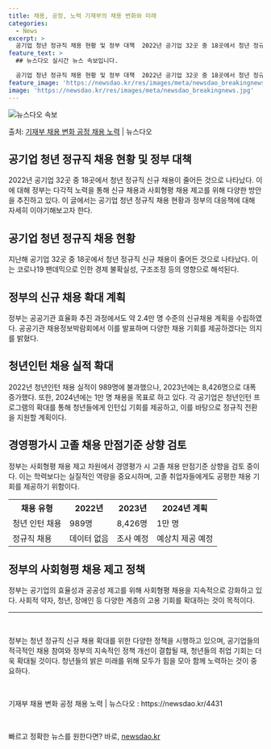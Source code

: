 ```yaml
---
title: 채용, 공정, 노력 기재부의 채용 변화와 미래
categories:
  - News
excerpt: >
  공기업 청년 정규직 채용 현황 및 정부 대책  2022년 공기업 32곳 중 18곳에서 청년 정규직 신규 채용…
feature_text: >
  ## 뉴스다오 실시간 뉴스 속보입니다.

  공기업 청년 정규직 채용 현황 및 정부 대책  2022년 공기업 32곳 중 18곳에서 청년 정규직 신규 채용…
feature_image: 'https://newsdao.kr/res/images/meta/newsdao_breakingnews.jpg'
image: 'https://newsdao.kr/res/images/meta/newsdao_breakingnews.jpg'
---
```


![뉴스다오 속보](https://newsdao.kr/res/images/meta/newsdao_breakingnews.jpg)

<p>출처: <a href="https://newsdao.kr/4431" rel="dofollow">기재부 채용 변화 공정 채용 노력</a> | 뉴스다오</p>

<h2 data-ke-size="size26">공기업 청년 정규직 채용 현황 및 정부 대책</h2>
<p data-ke-size="size16">2022년 공기업 32곳 중 18곳에서 청년 정규직 신규 채용이 줄어든 것으로 나타났다. 이에 대해 정부는 다각적 노력을 통해 신규 채용과 사회형평 채용 제고를 위해 다양한 방안을 추진하고 있다. 이 글에서는 공기업 청년 정규직 채용 현황과 정부의 대응책에 대해 자세히 이야기해보고자 한다.</p>

<h2 data-ke-size="size24">공기업 청년 정규직 채용 현황</h2>
<p data-ke-size="size16">지난해 공기업 32곳 중 18곳에서 청년 정규직 신규 채용이 줄어든 것으로 나타났다. 이는 코로나19 팬데믹으로 인한 경제 불확실성, 구조조정 등의 영향으로 해석된다.</p>

<h2 data-ke-size="size24">정부의 신규 채용 확대 계획</h2>
<p data-ke-size="size16">정부는 공공기관 효율화 추진 과정에서도 약 2.4만 명 수준의 신규채용 계획을 수립하였다. 공공기관 채용정보박람회에서 이를 발표하며 다양한 채용 기회를 제공하겠다는 의지를 밝혔다.</p>

<h2 data-ke-size="size24">청년인턴 채용 실적 확대</h2>
<p data-ke-size="size16">2022년 청년인턴 채용 실적이 989명에 불과했으나, 2023년에는 8,426명으로 대폭 증가했다. 또한, 2024년에는 1만 명 채용을 목표로 하고 있다. 각 공기업은 청년인턴 프로그램의 확대를 통해 청년들에게 인턴십 기회를 제공하고, 이를 바탕으로 정규직 전환을 지원할 계획이다.</p>

<h2 data-ke-size="size24">경영평가시 고졸 채용 만점기준 상향 검토</h2>
<p data-ke-size="size16">정부는 사회형평 채용 제고 차원에서 경영평가 시 고졸 채용 만점기준 상향을 검토 중이다. 이는 학력보다는 실질적인 역량을 중요시하며, 고졸 취업자들에게도 공평한 채용 기회를 제공하기 위함이다.</p>

<table>
	<tr>
		<th><b>채용 유형</b></th>
		<th><b>2022년</b></th>
		<th><b>2023년</b></th>
		<th><b>2024년 계획</b></th>
	</tr>
	<tr>
		<td>청년 인턴 채용</td>
		<td>989명</td>
		<td>8,426명</td>
		<td>1만 명</td>
	</tr>
	<tr>
		<td>정규직 채용</td>
		<td>데이터 없음</td>
		<td>조사 예정</td>
		<td>예상치 제공 예정</td>
	</tr>
</table>

<h2 data-ke-size="size24">정부의 사회형평 채용 제고 정책</h2>
<p data-ke-size="size16">정부는 공기업의 효율성과 공공성 제고를 위해 사회형평 채용을 지속적으로 강화하고 있다. 사회적 약자, 청년, 장애인 등 다양한 계층의 고용 기회를 확대하는 것이 목적이다.</p>

<hr>

<p data-ke-size="size16">&nbsp;</p>

<p data-ke-size="size16">정부는 청년 정규직 신규 채용 확대를 위한 다양한 정책을 시행하고 있으며, 공기업들의 적극적인 채용 참여와 정부의 지속적인 정책 개선이 결합될 때, 청년들의 취업 기회는 더욱 확대될 것이다. 청년들의 밝은 미래를 위해 모두가 힘을 모아 함께 노력하는 것이 중요하다.</p>

<p data-ke-size="size16">&nbsp;</p>

<p data-ke-size="size16">기재부 채용 변화 공정 채용 노력 | 뉴스다오  : https://newsdao.kr/4431</p>

<p data-ke-size="size16">&nbsp;</p> 

빠르고 정확한 뉴스를 원한다면? 바로, <a href="https://newsdao.kr" rel="dofollow">newsdao.kr</a>


